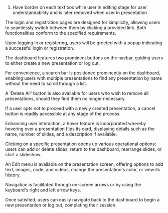 1. Have border on each text box while user in editing stage for user understandability and is later removed when user in presentation

The login and registration pages are designed for simplicity, allowing users to seamlessly switch between them by clicking a provided link. Both functionalities conform to the specified requirements.

Upon logging in or registering, users will be greeted with a popup indicating a successful login or registration.

The dashboard features two prominent buttons on the navbar, guiding users to either create a new presentation or log out.

For convenience, a search bar is positioned prominently on the dashboard, enabling users with multiple presentations to find any presentation by name without the need to scroll through a list.

A 'Delete All' button is also available for users who wish to remove all presentations, should they find them no longer necessary.

If a user opts not to proceed with a newly created presentation, a cancel button is readily accessible at any stage of the process.

Enhancing user interaction, a hover feature is incorporated whereby hovering over a presentation flips its card, displaying details such as the name, number of slides, and a description if available.

Clicking on a specific presentation opens up various operational options: users can add or delete slides, return to the dashboard, rearrange slides, or start a slideshow.

An Edit menu is available on the presentation screen, offering options to add text, images, code, and videos, change the presentation's color, or view its history.

Navigation is facilitated through on-screen arrows or by using the keyboard's right and left arrow keys.

Once satisfied, users can easily navigate back to the dashboard to begin a
new presentation or log out, completing their session.
